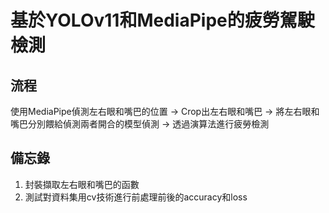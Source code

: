 # 基於YOLOv11和MediaPipe的疲勞駕駛檢測

## 流程
使用MediaPipe偵測左右眼和嘴巴的位置 -> Crop出左右眼和嘴巴 -> 將左右眼和嘴巴分別餵給偵測兩者開合的模型偵測 -> 透過演算法進行疲勞檢測

## 備忘錄
1. 封裝擷取左右眼和嘴巴的函數
2. 測試對資料集用cv技術進行前處理前後的accuracy和loss